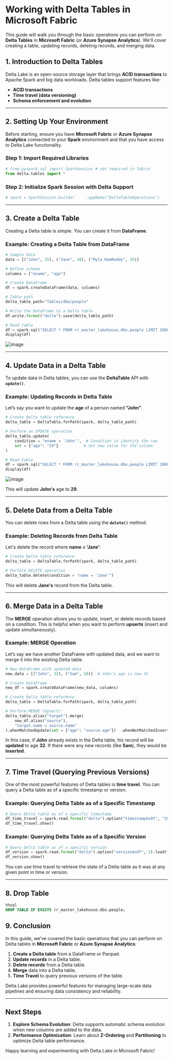 
# **Working with Delta Tables in Microsoft Fabric**

This guide will walk you through the basic operations you can perform on **Delta Tables** in **Microsoft Fabric** (or **Azure Synapse Analytics**). We'll cover creating a table, updating records, deleting records, and merging data.

## **1. Introduction to Delta Tables**

Delta Lake is an open-source storage layer that brings **ACID transactions** to Apache Spark and big data workloads. Delta tables support features like:

- **ACID transactions**
- **Time travel (data versioning)**
- **Schema enforcement and evolution**

---

## **2. Setting Up Your Environment**

Before starting, ensure you have **Microsoft Fabric** or **Azure Synapse Analytics** connected to your **Spark** environment and that you have access to Delta Lake functionality.

### **Step 1: Import Required Libraries**

```python
# from pyspark.sql import SparkSession # not required in fabric
from delta.tables import *
```

### **Step 2: Initialize Spark Session with Delta Support**

```python
# spark = SparkSession.builder     .appName("DeltaTableOperations")     .getOrCreate() # not required in fabric
```

---

## **3. Create a Delta Table**

Creating a Delta table is simple. You can create it from **DataFrame**.

### **Example: Creating a Delta Table from DataFrame**

```python
# Sample data
data = [("John", 25), ("Jane", 30), ("Myla RamReddy", 35)]

# Define schema
columns = ["ename", "age"]

# Create DataFrame
df = spark.createDataFrame(data, columns)

# Table path
delta_table_path="Tables/dbo/people"

# Write the DataFrame to a Delta table
df.write.format("delta").save(delta_table_path)

# Read table
df = spark.sql("SELECT * FROM rr_master_lakehouse.dbo.people LIMIT 1000")
display(df)
```
![image](https://github.com/user-attachments/assets/e66310b5-a312-41c3-be43-e0c5283dadd5)


---

## **4. Update Data in a Delta Table**

To update data in Delta tables, you can use the **DeltaTable** API with **`update()`**.

### **Example: Updating Records in Delta Table**

Let’s say you want to update the **age** of a person named **"John"**.

```python
# Create Delta table reference
delta_table = DeltaTable.forPath(spark, delta_table_path)

# Perform an UPDATE operation
delta_table.update(
    condition = "ename = 'John'",  # Condition to identify the row
    set = {"age": "29"}           # Set new value for the column
)

# Read table
df = spark.sql("SELECT * FROM rr_master_lakehouse.dbo.people LIMIT 1000")
display(df)
```

![image](https://github.com/user-attachments/assets/9cb8b583-b7b7-4406-9cc0-ec0cbd81feda)


This will update **John's** age to **29**.

---

## **5. Delete Data from a Delta Table**

You can delete rows from a Delta table using the **`delete()`** method.

### **Example: Deleting Records from Delta Table**

Let's delete the record where **name = 'Jane'**:

```python
# Create Delta table reference
delta_table = DeltaTable.forPath(spark, delta_table_path)

# Perform DELETE operation
delta_table.delete(condition = "name = 'Jane'")
```

This will delete **Jane's** record from the Delta table.

---

## **6. Merge Data in a Delta Table**

The **MERGE** operation allows you to update, insert, or delete records based on a condition. This is helpful when you want to perform **upserts** (insert and update simultaneously).

### **Example: MERGE Operation**

Let’s say we have another DataFrame with updated data, and we want to merge it into the existing Delta table.

```python
# New DataFrame with updated data
new_data = [("John", 32), ("Sam", 28)]  # John's age is now 32

# Create DataFrame
new_df = spark.createDataFrame(new_data, columns)

# Create Delta table reference
delta_table = DeltaTable.forPath(spark, delta_table_path)

# Perform MERGE (Upsert)
delta_table.alias("target").merge(
    new_df.alias("source"),
    "target.name = source.name"
).whenMatchedUpdate(set = {"age": "source.age"})  .whenNotMatchedInsert(values = {"name": "source.name", "age": "source.age"})  .execute()
```

In this case, if **John** already exists in the Delta table, his record will be **updated** to age **32**. If there were any new records (like **Sam**), they would be **inserted**.

---

## **7. Time Travel (Querying Previous Versions)**

One of the most powerful features of Delta tables is **time travel**. You can query a Delta table as of a specific timestamp or version.

### **Example: Querying Delta Table as of a Specific Timestamp**

```python
# Query Delta table as of a specific timestamp
df_time_travel = spark.read.format("delta").option("timestampAsOf", "2025-04-05 09:00:00").load("/mnt/delta/people")
df_time_travel.show()
```

### **Example: Querying Delta Table as of a Specific Version**

```python
# Query Delta table as of a specific version
df_version = spark.read.format("delta").option("versionAsOf", 2).load("/mnt/delta/people")
df_version.show()
```

You can use time travel to retrieve the state of a Delta table as it was at any given point in time or version.

---

## **8. Drop Table**

```sql
%%sql
DROP TABLE IF EXISTS rr_master_lakehouse.dbo.people;
```
## **9. Conclusion**

In this guide, we’ve covered the basic operations that you can perform on Delta tables in **Microsoft Fabric** or **Azure Synapse Analytics**:

1. **Create a Delta table** from a DataFrame or Parquet.
2. **Update records** in a Delta table.
3. **Delete records** from a Delta table.
4. **Merge** data into a Delta table.
5. **Time Travel** to query previous versions of the table.

Delta Lake provides powerful features for managing large-scale data pipelines and ensuring data consistency and reliability.

---

## **Next Steps**

1. **Explore Schema Evolution**: Delta supports automatic schema evolution when new columns are added to the data.
2. **Performance Optimization**: Learn about **Z-Ordering** and **Partitioning** to optimize Delta table performance.

Happy learning and experimenting with Delta Lake in Microsoft Fabric!
